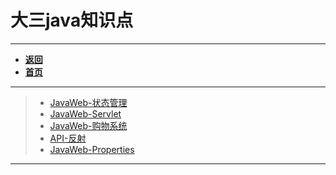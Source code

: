 # 大三java知识点

---

- [**返回**](https://github.com/karl1901/studyword/blob/master/%E5%A4%A7%E4%B8%89%E5%AD%A6%E4%B9%A0%E7%9F%A5%E8%AF%86%E7%82%B9//README.md)
- [**首页**](https://github.com/karl1901/studyword/blob/master//README.md)

---

> - [JavaWeb-状态管理](https://github.com/karl1901/studyword/blob/master/%E5%A4%A7%E4%B8%89%E5%AD%A6%E4%B9%A0%E7%9F%A5%E8%AF%86%E7%82%B9/java/web_news_01)
> - [JavaWeb-Servlet](https://github.com/karl1901/studyword/blob/master/%E5%A4%A7%E4%B8%89%E5%AD%A6%E4%B9%A0%E7%9F%A5%E8%AF%86%E7%82%B9/java/web_news_02)
> - [JavaWeb-购物系统](https://github.com/karl1901/studyword/blob/master/%E5%A4%A7%E4%B8%89%E5%AD%A6%E4%B9%A0%E7%9F%A5%E8%AF%86%E7%82%B9/java/web_shopping)
> - [API-反射](https://github.com/karl1901/studyword/blob/master/%E5%A4%A7%E4%B8%89%E5%AD%A6%E4%B9%A0%E7%9F%A5%E8%AF%86%E7%82%B9/java/api_re)
> - [JavaWeb-Properties](https://github.com/karl1901/studyword/blob/master/%E5%A4%A7%E4%B8%89%E5%AD%A6%E4%B9%A0%E7%9F%A5%E8%AF%86%E7%82%B9/java/web_02)

---
